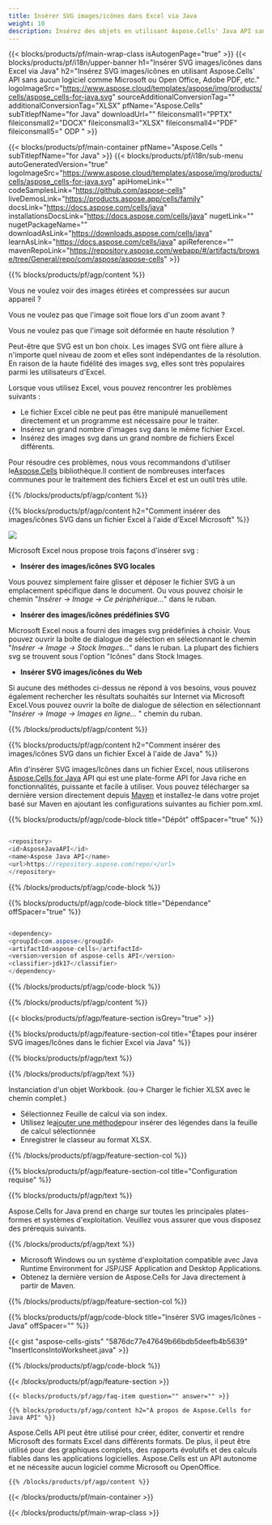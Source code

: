```yaml
---
title: Insérer SVG images/icônes dans Excel via Java
weight: 10
description: Insérez des objets en utilisant Aspose.Cells' Java API sans aucun logiciel tel que Microsoft ou Open Office, Adobe PDF, etc.
---
```

{{< blocks/products/pf/main-wrap-class isAutogenPage="true" >}}
{{< blocks/products/pf/i18n/upper-banner h1="Insérer SVG images/icônes dans Excel via Java" h2="Insérez SVG images/icônes en utilisant Aspose.Cells\' API sans aucun logiciel comme Microsoft ou Open Office, Adobe PDF, etc." logoImageSrc="https://www.aspose.cloud/templates/aspose/img/products/cells/aspose_cells-for-java.svg" sourceAdditionalConversionTag="" additionalConversionTag="XLSX" pfName="Aspose.Cells" subTitlepfName="for Java" downloadUrl="" fileiconsmall1="PPTX" fileiconsmall2="DOCX" fileiconsmall3="XLSX" fileiconsmall4="PDF" fileiconsmall5=" ODP " >}}

{{< blocks/products/pf/main-container pfName="Aspose.Cells " subTitlepfName="for Java" >}}
{{< blocks/products/pf/i18n/sub-menu autoGeneratedVersion="true" logoImageSrc="https://www.aspose.cloud/templates/aspose/img/products/cells/aspose_cells-for-java.svg" apiHomeLink="" codeSamplesLink="https://github.com/aspose-cells" liveDemosLink="https://products.aspose.app/cells/family" docsLink="https://docs.aspose.com/cells/java" installationsDocsLink="https://docs.aspose.com/cells/java" nugetLink="" nugetPackageName="" downloadAsLink="https://downloads.aspose.com/cells/java" learnAsLink="https://docs.aspose.com/cells/java" apiReference="" mavenRepoLink="https://repository.aspose.com/webapp/#/artifacts/browse/tree/General/repo/com/aspose/aspose-cells" >}}

{{% blocks/products/pf/agp/content %}}

Vous ne voulez voir des images étirées et compressées sur aucun appareil ?

Vous ne voulez pas que l'image soit floue lors d'un zoom avant ?

Vous ne voulez pas que l'image soit déformée en haute résolution ?

Peut-être que SVG est un bon choix. Les images SVG ont fière allure à n'importe quel niveau de zoom et elles sont indépendantes de la résolution. En raison de la haute fidélité des images svg, elles sont très populaires parmi les utilisateurs d'Excel.

Lorsque vous utilisez Excel, vous pouvez rencontrer les problèmes suivants :

+ Le fichier Excel cible ne peut pas être manipulé manuellement directement et un programme est nécessaire pour le traiter.
+ Insérez un grand nombre d'images svg dans le même fichier Excel.
+ Insérez des images svg dans un grand nombre de fichiers Excel différents.

 Pour résoudre ces problèmes, nous vous recommandons d'utiliser le[Aspose.Cells](https://products.aspose.com/cells/) bibliothèque.Il contient de nombreuses interfaces communes pour le traitement des fichiers Excel et est un outil très utile.

{{% /blocks/products/pf/agp/content %}}

{{% blocks/products/pf/agp/content h2="Comment insérer des images/icônes SVG dans un fichier Excel à l\'aide d\'Excel Microsoft" %}}

![](/cells/fr/net/icons/insert-icons-to-excel/sample.png)

Microsoft Excel nous propose trois façons d'insérer svg :

+  **Insérer des images/icônes SVG locales**

Vous pouvez simplement faire glisser et déposer le fichier SVG à un emplacement spécifique dans le document. Ou vous pouvez choisir le chemin "*Insérer -> Image -> Ce périphérique...*" dans le ruban.

+  **Insérer des images/icônes prédéfinies SVG**

Microsoft Excel nous a fourni des images svg prédéfinies à choisir. Vous pouvez ouvrir la boîte de dialogue de sélection en sélectionnant le chemin "*Insérer -> Image -> Stock Images...*" dans le ruban. La plupart des fichiers svg se trouvent sous l'option "Icônes" dans Stock Images.

+  **Insérer SVG images/icônes du Web**

Si aucune des méthodes ci-dessus ne répond à vos besoins, vous pouvez également rechercher les résultats souhaités sur Internet via Microsoft Excel.Vous pouvez ouvrir la boîte de dialogue de sélection en sélectionnant "*Insérer -> Image -> Images en ligne...* " chemin du ruban.

{{% /blocks/products/pf/agp/content %}}

{{% blocks/products/pf/agp/content h2="Comment insérer des images/icônes SVG dans un fichier Excel à l\'aide de Java" %}}

 Afin d'insérer SVG images/Icônes dans un fichier Excel, nous utiliserons
 [Aspose.Cells for Java](https://products.aspose.com/cells/java) 
 API qui est une plate-forme API for Java riche en fonctionnalités, puissante et facile à utiliser. Vous pouvez télécharger sa dernière version directement depuis
 [Maven](https://repository.aspose.com/webapp/#/artifacts/browse/tree/General/repo/com/aspose/aspose-cells) 
 et installez-le dans votre projet basé sur Maven en ajoutant les configurations suivantes au fichier pom.xml.

{{% blocks/products/pf/agp/code-block title="Dépôt" offSpacer="true" %}}

```cs

<repository>
<id>AsposeJavaAPI</id>
<name>Aspose Java API</name>
<url>https://repository.aspose.com/repo/</url>
</repository>

```

{{% /blocks/products/pf/agp/code-block %}}

{{% blocks/products/pf/agp/code-block title="Dépendance" offSpacer="true" %}}

```cs

<dependency>
<groupId>com.aspose</groupId>
<artifactId>aspose-cells</artifactId>
<version>version of aspose-cells API</version>
<classifier>jdk17</classifier>
</dependency>

```

{{% /blocks/products/pf/agp/code-block %}}

{{% /blocks/products/pf/agp/content %}}

{{< blocks/products/pf/agp/feature-section isGrey="true" >}}

{{% blocks/products/pf/agp/feature-section-col title="Étapes pour insérer SVG images/Icônes dans le fichier Excel via Java" %}}

{{% blocks/products/pf/agp/text %}}

{{% /blocks/products/pf/agp/text %}}

Instanciation d'un objet Workbook. (ou-> Charger le fichier XLSX avec le chemin complet.)
+ Sélectionnez Feuille de calcul via son index.
 + Utilisez le[ajouter une méthode](https://reference.aspose.com/cells/java/com.aspose.cells/shapecollection/#addIcons-int-int-int-int-int-int-byte---byte---)pour insérer des légendes dans la feuille de calcul sélectionnée
+ Enregistrer le classeur au format XLSX.

{{% /blocks/products/pf/agp/feature-section-col %}}

{{% blocks/products/pf/agp/feature-section-col title="Configuration requise" %}}

{{% blocks/products/pf/agp/text %}}

 Aspose.Cells for Java prend en charge sur toutes les principales plates-formes et systèmes d'exploitation. Veuillez vous assurer que vous disposez des prérequis suivants.

{{% /blocks/products/pf/agp/text %}}

- Microsoft Windows ou un système d'exploitation compatible avec Java Runtime Environment for JSP/JSF Application and Desktop Applications.
- Obtenez la dernière version de Aspose.Cells for Java directement à partir de Maven.

{{% /blocks/products/pf/agp/feature-section-col %}}

{{% blocks/products/pf/agp/code-block title="Insérer SVG images/Icônes - Java" offSpacer="" %}}

{{< gist "aspose-cells-gists" "5876dc77e47649b66bdb5deefb4b5639" "InsertIconsIntoWorksheet.java" >}}

{{% /blocks/products/pf/agp/code-block %}}


{{< /blocks/products/pf/agp/feature-section >}}

    {{< blocks/products/pf/agp/faq-item question="" answer="" >}}
 

<!-- aboutfile Starts -->

    {{% blocks/products/pf/agp/content h2="À propos de Aspose.Cells for Java API" %}}

 Aspose.Cells API peut être utilisé pour créer, éditer, convertir et rendre Microsoft des formats Excel dans différents formats. De plus, il peut être utilisé pour des graphiques complets, des rapports évolutifs et des calculs fiables dans les applications logicielles. Aspose.Cells est un API autonome et ne nécessite aucun logiciel comme Microsoft ou OpenOffice.


    {{% /blocks/products/pf/agp/content %}}

    


{{< /blocks/products/pf/main-container >}}
    
{{< /blocks/products/pf/main-wrap-class >}}
